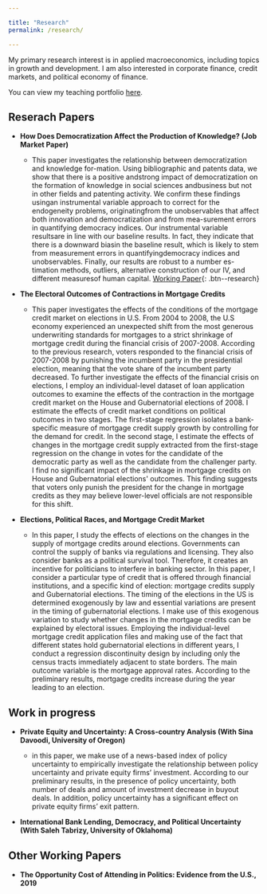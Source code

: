 ```yaml
---

title: "Research"
permalink: /research/

---
```

My primary research interest is in applied macroeconomics, including topics in growth and development. I am also interested in corporate finance, credit markets, and political economy of finance.

You can view my teaching portfolio [here](/files/pdf/teaching/Portfolio.pdf).

## Reserach Papers
- **How Does Democratization Affect the Production of Knowledge? (Job Market Paper)**
    - This paper investigates the relationship between democratization and knowledge for-mation. Using bibliographic and patents data, we show that there is a positive andstrong impact of democratization on the formation of knowledge in social sciences andbusiness but not in other fields and patenting activity. We confirm these findings usingan instrumental variable approach to correct for the endogeneity problems, originatingfrom the unobservables that affect both innovation and democratization and from mea-surement errors in quantifying democracy indices. Our instrumental variable resultsare in line with our baseline results. In fact, they indicate that there is a downward biasin the baseline result, which is likely to stem from measurement errors in quantifyingdemocracy indices and unobservables. Finally, our results are robust to a number es-timation methods, outliers, alternative construction of our IV, and different measuresof human capital.
[Working Paper](/files/Democracy.pdf){: .btn--research}

- **The Electoral Outcomes of Contractions in Mortgage Credits** 
  - This paper investigates the effects of the conditions of the mortgage credit market on elections in U.S. From 2004 to 2008, the U.S economy experienced an unexpected shift from the most generous underwriting standards for mortgages to a strict shrinkage of mortgage credit during the financial crisis of 2007-2008. According to the previous research, voters responded to the financial crisis of 2007-2008 by punishing the incumbent party in the presidential election, meaning that the vote share of the incumbent party decreased. To further investigate the effects of the financial crisis on elections, I employ an individual-level dataset of loan application outcomes to examine the effects of the contraction in the mortgage credit market on the House and Gubernatorial elections of 2008. I estimate the effects of credit market conditions on political outcomes in two stages. The first-stage regression isolates a bank-specific measure of mortgage credit supply growth by controlling for the demand for credit. In the second stage, I estimate the effects of changes in the mortgage credit supply extracted from the first-stage regression on the change in votes for the candidate of the democratic party as well as the candidate from the challenger party. I find no significant impact of the shrinkage in mortgage credits on House and Gubernatorial elections' outcomes. This finding suggests that voters only punish the president for the change in mortgage credits as they may believe lower-level officials are not responsible for this shift.

- **Elections, Political Races, and Mortgage Credit Market** 
    - In this paper, I study the effects of elections on the changes in the supply of mortgage credits around elections.  Governments can control the supply of banks via regulations and licensing. They also consider banks as a political survival tool. Therefore, it creates an incentive for politicians to interfere in banking sector.  In this paper, I consider a particular  type  of  credit  that  is  offered  through  financial  institutions,  and  a  specific kind of election:  mortgage credits supply and Gubernatorial elections.  The timing of the elections in the US is determined exogenously by law and essential variations are present in the timing of gubernatorial elections.  I make use of this exogenous variation to study whether changes in the mortgage credits can be explained by electoral issues. Employing  the  individual-level  mortgage  credit  application  files  and  making  use  of the fact that different states hold gubernatorial elections in different years, I conduct a regression discontinuity design by including only the census tracts immediately adjacent to  state  borders.   The  main  outcome  variable  is  the  mortgage  approval  rates.   According to the preliminary results, mortgage credits increase during the year leading to an election.

## Work in progress
- **Private Equity and Uncertainty: A Cross-country Analysis (With Sina Davoodi, University of Oregon)** 
    -  in this paper, we make use of a news-based index of policy uncertainty to empirically investigate the relationship between policy uncertainty and  private equity firms’ investment. According to our preliminary results, in the presence of policy uncertainty, both number of deals and amount of investment decrease in buyout deals. In addition, policy uncertainty has a significant effect on private equity firms’ exit pattern.

- **International Bank Lending, Democracy, and Political Uncertainty (With Saleh Tabrizy, University of Oklahoma)**

## Other Working Papers
- **The Opportunity Cost of Attending in Politics: Evidence from the U.S., 2019**


